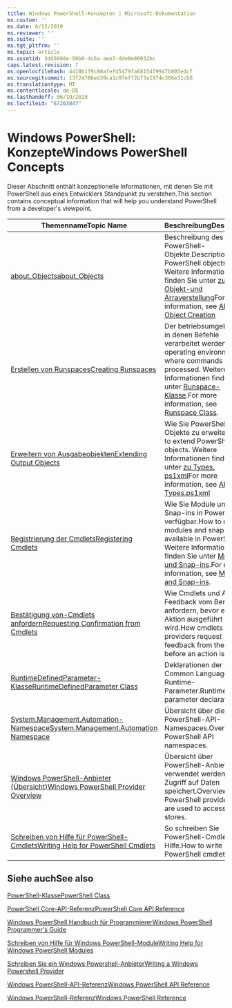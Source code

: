 ```yaml
---
title: Windows PowerShell-Konzepten | Microsoft-Dokumentation
ms.custom: ''
ms.date: 6/12/2019
ms.reviewer: ''
ms.suite: ''
ms.tgt_pltfrm: ''
ms.topic: article
ms.assetid: 3dd5608e-50b6-4c6a-aee3-dde0e86032bc
caps.latest.revision: 7
ms.openlocfilehash: 4410b1f9c80afefd5479fa68154f9947b805edcf
ms.sourcegitcommit: 13f24786ed39ca1c07eff2b73a1974c366e31cb8
ms.translationtype: MT
ms.contentlocale: de-DE
ms.lasthandoff: 06/19/2019
ms.locfileid: "67263847"
---
```

# <a name="windows-powershell-concepts"></a><span data-ttu-id="9cbf3-102">Windows PowerShell: Konzepte</span><span class="sxs-lookup"><span data-stu-id="9cbf3-102">Windows PowerShell Concepts</span></span>

<span data-ttu-id="9cbf3-103">Dieser Abschnitt enthält konzeptionelle Informationen, mit denen Sie mit PowerShell aus eines Entwicklers Standpunkt zu verstehen.</span><span class="sxs-lookup"><span data-stu-id="9cbf3-103">This section contains conceptual information that will help you understand PowerShell from a developer's viewpoint.</span></span>

|<span data-ttu-id="9cbf3-104">Themenname</span><span class="sxs-lookup"><span data-stu-id="9cbf3-104">Topic Name</span></span>|<span data-ttu-id="9cbf3-105">Beschreibung</span><span class="sxs-lookup"><span data-stu-id="9cbf3-105">Description</span></span>|
|----------------|-----------------|
|[<span data-ttu-id="9cbf3-106">about_Objects</span><span class="sxs-lookup"><span data-stu-id="9cbf3-106">about_Objects</span></span>](/powershell/module/microsoft.powershell.core/about/about_objects)|<span data-ttu-id="9cbf3-107">Beschreibung des PowerShell-Objekte.</span><span class="sxs-lookup"><span data-stu-id="9cbf3-107">Description of PowerShell objects.</span></span> <span data-ttu-id="9cbf3-108">Weitere Informationen finden Sie unter [zur Objekt-und Arrayerstellung](/powershell/module/microsoft.powershell.core/about/about_object_creation)</span><span class="sxs-lookup"><span data-stu-id="9cbf3-108">For more information, see [About Object Creation](/powershell/module/microsoft.powershell.core/about/about_object_creation)</span></span>|
|[<span data-ttu-id="9cbf3-109">Erstellen von Runspaces</span><span class="sxs-lookup"><span data-stu-id="9cbf3-109">Creating Runspaces</span></span>](../hosting/creating-runspaces.md)|<span data-ttu-id="9cbf3-110">Der betriebsumgebungen, in denen Befehle verarbeitet werden.</span><span class="sxs-lookup"><span data-stu-id="9cbf3-110">The operating environments where commands are processed.</span></span> <span data-ttu-id="9cbf3-111">Weitere Informationen finden Sie unter [Runspace-Klasse](/dotnet/api/system.management.automation.runspaces.runspace).</span><span class="sxs-lookup"><span data-stu-id="9cbf3-111">For more information, see [Runspace Class](/dotnet/api/system.management.automation.runspaces.runspace).</span></span>|
|[<span data-ttu-id="9cbf3-112">Erweitern von Ausgabeobjekten</span><span class="sxs-lookup"><span data-stu-id="9cbf3-112">Extending Output Objects</span></span>](../cmdlet/extending-output-objects.md)|<span data-ttu-id="9cbf3-113">Wie Sie PowerShell-Objekte zu erweitern.</span><span class="sxs-lookup"><span data-stu-id="9cbf3-113">How to extend PowerShell objects.</span></span> <span data-ttu-id="9cbf3-114">Weitere Informationen finden Sie unter [zu Types. ps1xml](/powershell/module/microsoft.powershell.core/about/about_types.ps1xml)</span><span class="sxs-lookup"><span data-stu-id="9cbf3-114">For more information, see [About Types.ps1xml](/powershell/module/microsoft.powershell.core/about/about_types.ps1xml)</span></span>|
|[<span data-ttu-id="9cbf3-115">Registrierung der Cmdlets</span><span class="sxs-lookup"><span data-stu-id="9cbf3-115">Registering Cmdlets</span></span>](../cmdlet/registering-cmdlets.md)|<span data-ttu-id="9cbf3-116">Wie Sie Module und Snap-ins in PowerShell verfügbar.</span><span class="sxs-lookup"><span data-stu-id="9cbf3-116">How to make modules and snap-ins available in PowerShell.</span></span> <span data-ttu-id="9cbf3-117">Weitere Informationen finden Sie unter [Module und Snap-ins](../cmdlet/modules-and-snap-ins.md).</span><span class="sxs-lookup"><span data-stu-id="9cbf3-117">For more information, see [Modules and Snap-ins](../cmdlet/modules-and-snap-ins.md).</span></span>|
|[<span data-ttu-id="9cbf3-118">Bestätigung von-Cmdlets anfordern</span><span class="sxs-lookup"><span data-stu-id="9cbf3-118">Requesting Confirmation from Cmdlets</span></span>](../cmdlet/requesting-confirmation-from-cmdlets.md)|<span data-ttu-id="9cbf3-119">Wie Cmdlets und Anbieter Feedback vom Benutzer anfordern, bevor eine Aktion ausgeführt wird.</span><span class="sxs-lookup"><span data-stu-id="9cbf3-119">How cmdlets and providers request feedback from the user before an action is taken.</span></span>|
|[<span data-ttu-id="9cbf3-120">RuntimeDefinedParameter-Klasse</span><span class="sxs-lookup"><span data-stu-id="9cbf3-120">RuntimeDefinedParameter Class</span></span>](/dotnet/api/system.management.automation.runtimedefinedparameter)|<span data-ttu-id="9cbf3-121">Deklarationen der Common Language Runtime-Parameter.</span><span class="sxs-lookup"><span data-stu-id="9cbf3-121">Runtime parameter declarations.</span></span>|
|[<span data-ttu-id="9cbf3-122">System.Management.Automation-Namespace</span><span class="sxs-lookup"><span data-stu-id="9cbf3-122">System.Management.Automation Namespace</span></span>](/dotnet/api/System.Management.Automation)|<span data-ttu-id="9cbf3-123">Übersicht über die PowerShell-API-Namespaces.</span><span class="sxs-lookup"><span data-stu-id="9cbf3-123">Overview of PowerShell API namespaces.</span></span>|
|[<span data-ttu-id="9cbf3-124">Windows PowerShell-Anbieter (Übersicht)</span><span class="sxs-lookup"><span data-stu-id="9cbf3-124">Windows PowerShell Provider Overview</span></span>](../provider/windows-powershell-provider-overview.md)|<span data-ttu-id="9cbf3-125">Übersicht über PowerShell-Anbieter, die verwendet werden, den Zugriff auf Daten speichert.</span><span class="sxs-lookup"><span data-stu-id="9cbf3-125">Overview about PowerShell providers that are used to access data stores.</span></span>|
|[<span data-ttu-id="9cbf3-126">Schreiben von Hilfe für PowerShell-Cmdlets</span><span class="sxs-lookup"><span data-stu-id="9cbf3-126">Writing Help for PowerShell Cmdlets</span></span>](../help/writing-help-for-windows-powershell-cmdlets.md)|<span data-ttu-id="9cbf3-127">So schreiben Sie PowerShell-Cmdlet-Hilfe.</span><span class="sxs-lookup"><span data-stu-id="9cbf3-127">How to write PowerShell cmdlet Help.</span></span>|

## <a name="see-also"></a><span data-ttu-id="9cbf3-128">Siehe auch</span><span class="sxs-lookup"><span data-stu-id="9cbf3-128">See also</span></span>

[<span data-ttu-id="9cbf3-129">PowerShell-Klasse</span><span class="sxs-lookup"><span data-stu-id="9cbf3-129">PowerShell Class</span></span>](/dotnet/api/system.management.automation.powershell)

[<span data-ttu-id="9cbf3-130">PowerShell Core-API-Referenz</span><span class="sxs-lookup"><span data-stu-id="9cbf3-130">PowerShell Core API Reference</span></span>](/dotnet/api/?view=pscore-6.2.0)

[<span data-ttu-id="9cbf3-131">Windows PowerShell Handbuch für Programmierer</span><span class="sxs-lookup"><span data-stu-id="9cbf3-131">Windows PowerShell Programmer's Guide</span></span>](windows-powershell-programmer-s-guide.md)

[<span data-ttu-id="9cbf3-132">Schreiben von Hilfe für Windows PowerShell-Module</span><span class="sxs-lookup"><span data-stu-id="9cbf3-132">Writing Help for Windows PowerShell Modules</span></span>](../module/writing-help-for-windows-powershell-modules.md)

[<span data-ttu-id="9cbf3-133">Schreiben Sie ein Windows Powershell-Anbieter</span><span class="sxs-lookup"><span data-stu-id="9cbf3-133">Writing a Windows Powershell Provider</span></span>](../provider/writing-a-windows-powershell-provider.md)

[<span data-ttu-id="9cbf3-134">Windows PowerShell-API-Referenz</span><span class="sxs-lookup"><span data-stu-id="9cbf3-134">Windows PowerShell API Reference</span></span>](/dotnet/api/?view=powershellsdk-1.1.0)

[<span data-ttu-id="9cbf3-135">Windows PowerShell-Referenz</span><span class="sxs-lookup"><span data-stu-id="9cbf3-135">Windows PowerShell Reference</span></span>](../windows-powershell-reference.md)